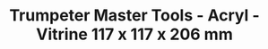 ---
layout: product
title: "Trumpeter Master Tools - Acryl - Vitrine 117 x 117 x 206 mm"
price: "N/A" 
desc: "N/A"
img_path: "/assets/img/TRU09807.jpg"
brand: "N/A"
available: false
special_offer: false
new: false
soon: false
cat: "0N/A"
subcat: "0N/A"
subsubcat: "0N/A"
sifra: "TRU09807"
popular: false
---